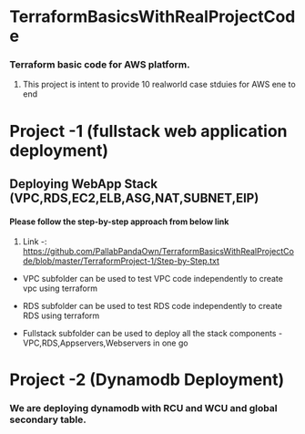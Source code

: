 # TerraformBasicsWithRealProjectCode
### Terraform basic code for AWS platform.

1. This project is intent to provide 10 realworld case stduies for AWS ene to end

# Project -1 (fullstack web application deployment)
## Deploying WebApp Stack (VPC,RDS,EC2,ELB,ASG,NAT,SUBNET,EIP)
#### Please follow the step-by-step approach from below link

1. Link -: https://github.com/PallabPandaOwn/TerraformBasicsWithRealProjectCode/blob/master/TerraformProject-1/Step-by-Step.txt

* VPC subfolder can be used to test VPC code independently to create vpc using terraform

* RDS subfolder can be used to test RDS code independently to create RDS using terraform

* Fullstack subfolder can be used to deploy all the stack components - VPC,RDS,Appservers,Webservers in one go

# Project -2 (Dynamodb Deployment)
### We are deploying dynamodb with RCU and WCU and global secondary table.



